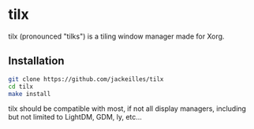 # tilx

tilx (pronounced "tilks") is a tiling window manager made for Xorg.

## Installation

```sh
git clone https://github.com/jackeilles/tilx
cd tilx
make install
```

tilx should be compatible with most, if not all display managers, including but not limited to LightDM, GDM, ly, etc...